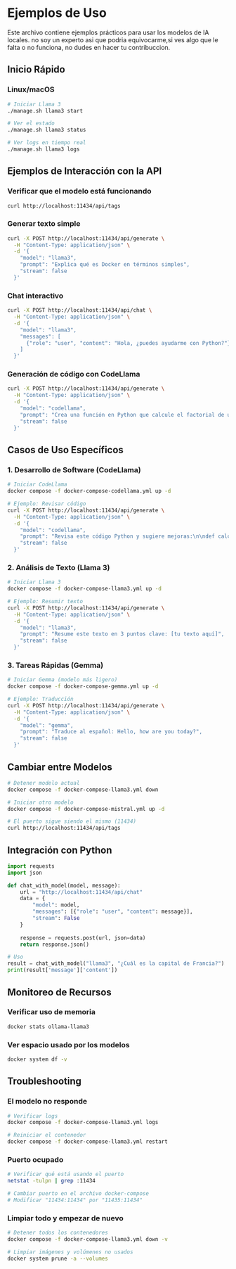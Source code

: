 # Ejemplos de Uso

Este archivo contiene ejemplos prácticos para usar los modelos de IA locales.
no soy un experto asi que podria equivocarme,si ves algo que le falta o no funciona, no dudes
en hacer tu contribuccion. 

## Inicio Rápido

### Linux/macOS
```bash
# Iniciar Llama 3
./manage.sh llama3 start

# Ver el estado
./manage.sh llama3 status

# Ver logs en tiempo real
./manage.sh llama3 logs
```

## Ejemplos de Interacción con la API

### Verificar que el modelo está funcionando
```bash
curl http://localhost:11434/api/tags
```

### Generar texto simple
```bash
curl -X POST http://localhost:11434/api/generate \
  -H "Content-Type: application/json" \
  -d '{
    "model": "llama3",
    "prompt": "Explica qué es Docker en términos simples",
    "stream": false
  }'
```

### Chat interactivo
```bash
curl -X POST http://localhost:11434/api/chat \
  -H "Content-Type: application/json" \
  -d '{
    "model": "llama3",
    "messages": [
      {"role": "user", "content": "Hola, ¿puedes ayudarme con Python?"}
    ]
  }'
```

### Generación de código con CodeLlama
```bash
curl -X POST http://localhost:11434/api/generate \
  -H "Content-Type: application/json" \
  -d '{
    "model": "codellama",
    "prompt": "Crea una función en Python que calcule el factorial de un número",
    "stream": false
  }'
```

## Casos de Uso Específicos

### 1. Desarrollo de Software (CodeLlama)
```bash
# Iniciar CodeLlama
docker compose -f docker-compose-codellama.yml up -d

# Ejemplo: Revisar código
curl -X POST http://localhost:11434/api/generate \
  -H "Content-Type: application/json" \
  -d '{
    "model": "codellama",
    "prompt": "Revisa este código Python y sugiere mejoras:\n\ndef calculate(x, y):\n    return x + y",
    "stream": false
  }'
```

### 2. Análisis de Texto (Llama 3)
```bash
# Iniciar Llama 3
docker compose -f docker-compose-llama3.yml up -d

# Ejemplo: Resumir texto
curl -X POST http://localhost:11434/api/generate \
  -H "Content-Type: application/json" \
  -d '{
    "model": "llama3",
    "prompt": "Resume este texto en 3 puntos clave: [tu texto aquí]",
    "stream": false
  }'
```

### 3. Tareas Rápidas (Gemma)
```bash
# Iniciar Gemma (modelo más ligero)
docker compose -f docker-compose-gemma.yml up -d

# Ejemplo: Traducción
curl -X POST http://localhost:11434/api/generate \
  -H "Content-Type: application/json" \
  -d '{
    "model": "gemma",
    "prompt": "Traduce al español: Hello, how are you today?",
    "stream": false
  }'
```

## Cambiar entre Modelos

```bash
# Detener modelo actual
docker compose -f docker-compose-llama3.yml down

# Iniciar otro modelo
docker compose -f docker-compose-mistral.yml up -d

# El puerto sigue siendo el mismo (11434)
curl http://localhost:11434/api/tags
```

## Integración con Python
```python
import requests
import json

def chat_with_model(model, message):
    url = "http://localhost:11434/api/chat"
    data = {
        "model": model,
        "messages": [{"role": "user", "content": message}],
        "stream": False
    }
    
    response = requests.post(url, json=data)
    return response.json()

# Uso
result = chat_with_model("llama3", "¿Cuál es la capital de Francia?")
print(result['message']['content'])
```

## Monitoreo de Recursos

### Verificar uso de memoria
```bash
docker stats ollama-llama3
```

### Ver espacio usado por los modelos
```bash
docker system df -v
```

## Troubleshooting

### El modelo no responde
```bash
# Verificar logs
docker compose -f docker-compose-llama3.yml logs

# Reiniciar el contenedor
docker compose -f docker-compose-llama3.yml restart
```

### Puerto ocupado
```bash
# Verificar qué está usando el puerto
netstat -tulpn | grep :11434

# Cambiar puerto en el archivo docker-compose
# Modificar "11434:11434" por "11435:11434"
```

### Limpiar todo y empezar de nuevo
```bash
# Detener todos los contenedores
docker compose -f docker-compose-llama3.yml down -v

# Limpiar imágenes y volúmenes no usados
docker system prune -a --volumes
```

